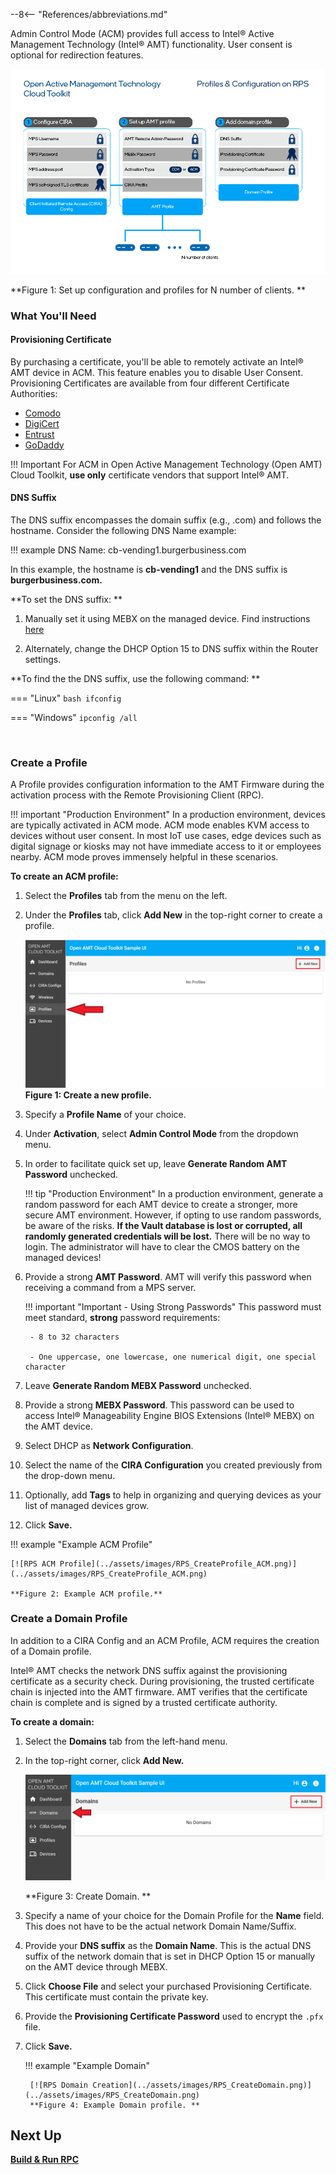--8<-- "References/abbreviations.md"

Admin Control Mode (ACM) provides full access to Intel® Active Management Technology (Intel® AMT) functionality. User consent is optional for redirection features.

![assets/images/Profiles.png](../assets/images/Profiles.png)

**Figure 1: Set up configuration and profiles for N number of clients. **

### What You'll Need

#### Provisioning Certificate

By purchasing a certificate, you'll be able to remotely activate an Intel® AMT device in ACM. This feature enables you to disable User Consent. Provisioning Certificates are available from four different Certificate Authorities:

- [Comodo](https://www.intel.com/content/www/us/en/support/articles/000054981/technologies.html)
- [DigiCert](https://www.intel.com/content/www/us/en/support/articles/000055009/technologies.html)
- [Entrust](https://www.intel.com/content/www/us/en/support/articles/000055010/technologies/intel-active-management-technology-intel-amt.html)
- [GoDaddy](https://www.intel.com/content/www/us/en/support/articles/000020785/software.html)

!!! Important
    For ACM in Open Active Management Technology (Open AMT) Cloud Toolkit, **use only** certificate vendors that support Intel® AMT.


#### DNS Suffix
The DNS suffix encompasses the domain suffix (e.g., .com) and follows the hostname. Consider the following DNS Name example:

!!! example
    DNS Name: cb-vending1.burgerbusiness.com

In this example, the hostname is **cb-vending1** and the DNS suffix is **burgerbusiness.com.**

 **To set the DNS suffix: **

1. Manually set it using MEBX on the managed device. Find instructions [here](../Topics/MEBX/dnsSuffix.md)

2. Alternately, change the DHCP Option 15 to DNS suffix within the Router settings.

**To find the the DNS suffix, use the following command: **

=== "Linux"
    ``` bash
    ifconfig
    ```

=== "Windows"
    ```
    ipconfig /all
    ```

<br>

### Create a Profile

A Profile provides configuration information to the AMT Firmware during the activation process with the Remote Provisioning Client (RPC).

!!! important "Production Environment"
        In a production environment, devices are typically activated in ACM mode. ACM mode enables KVM access to devices without user consent. In most IoT use cases, edge devices such as digital signage or kiosks may not have immediate access to it or employees nearby. ACM mode proves immensely helpful in these scenarios.


**To create an ACM profile:**

1. Select the **Profiles** tab from the menu on the left.

2. Under the **Profiles** tab, click **Add New** in the top-right corner to create a profile.

    [![RPS](../assets/images/RPS_NewProfile.png)](../assets/images/RPS_NewProfile.png)
    **Figure 1: Create a new profile.**

3. Specify a **Profile Name** of your choice.

4. Under **Activation**, select **Admin Control Mode** from the dropdown menu.

5. In order to facilitate quick set up,  leave **Generate Random AMT Password** unchecked. 
   
    !!! tip "Production Environment"
        In a production environment, generate a random password for each AMT device to create a stronger, more secure AMT environment. However, if opting to use random    passwords, be aware of the risks. **If the Vault database is lost or corrupted, all randomly generated credentials will be lost.** There will be no way to login. The administrator will have to clear the CMOS battery on the managed devices!

6. Provide a strong **AMT Password**. AMT will verify this password when receiving a command from a MPS server.

    !!! important "Important - Using Strong Passwords"
        This password must meet standard, **strong** password requirements:

        - 8 to 32 characters

        - One uppercase, one lowercase, one numerical digit, one special character

7. Leave **Generate Random MEBX Password** unchecked.
   
8. Provide a strong **MEBX Password**. This password can be used to access Intel® Manageability Engine BIOS Extensions (Intel® MEBX) on the AMT device.

9. Select DHCP as **Network Configuration**.

10. Select the name of the **CIRA Configuration** you created previously from the drop-down menu.

11. Optionally, add **Tags** to help in organizing and querying devices as your list of managed devices grow.

12. Click **Save.**

!!! example "Example ACM Profile"
    
    [![RPS ACM Profile](../assets/images/RPS_CreateProfile_ACM.png)](../assets/images/RPS_CreateProfile_ACM.png)

    **Figure 2: Example ACM profile.**

### Create a Domain Profile

In addition to a CIRA Config and an ACM Profile, ACM requires the creation of a Domain profile.

Intel® AMT checks the network DNS suffix against the provisioning certificate as a security check. During provisioning, the trusted certificate chain is injected into the AMT firmware.  AMT verifies that the certificate chain is complete and is signed by a trusted certificate authority.

**To create a domain:**

1. Select the **Domains** tab from the left-hand menu.

2. In the top-right corner, click **Add New.**

    [![RPS New Domain](../assets/images/RPS_NewDomain.png)](../assets/images/RPS_NewDomain.png)

    **Figure 3: Create Domain. **

3. Specify a name of your choice for the Domain Profile for the **Name** field. This does not have to be the actual network Domain Name/Suffix.

4. Provide your **DNS suffix** as the **Domain Name**. This is the actual DNS suffix of the network domain that is set in DHCP Option 15 or manually on the AMT device through MEBX.

5. Click **Choose File** and select your purchased Provisioning Certificate.  This certificate must contain the private key.

6. Provide the **Provisioning Certificate Password** used to encrypt the `.pfx` file.

7. Click **Save.**

    !!! example "Example Domain"
                    
        [![RPS Domain Creation](../assets/images/RPS_CreateDomain.png)](../assets/images/RPS_CreateDomain.png)
        **Figure 4: Example Domain profile. **


## Next Up

**[Build & Run RPC](../General/buildRPC.md)**


